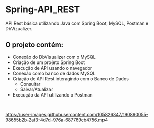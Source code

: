 # Spring-API_REST
API Rest básica utilizando Java com Spring Boot, MySQL, Postman e DbVizualizer.
<br>

## O projeto contém: <br>

* Conexão do DbVisualizer com o MySQL 
* Criação de um projeto Spring Boot
* Execução de API usando o navegador
* Conexão como banco de dados MySQL
* Criação de API Rest interagindo com o Banco de Dados
  * Consultar
  * Salvar/Atualizar
* Execução da API utilizando o Postman 
<br>

https://user-images.githubusercontent.com/105826347/190890055-98655b2b-2af3-4d7d-976a-687769cb4756.mp4
